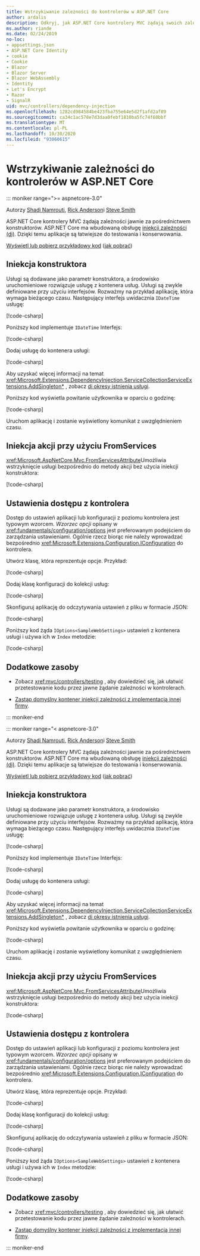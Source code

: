 ```yaml
---
title: Wstrzykiwanie zależności do kontrolerów w ASP.NET Core
author: ardalis
description: Odkryj, jak ASP.NET Core kontrolery MVC żądają swoich zależności jawnie za pośrednictwem konstruktorów z iniekcją zależności w ASP.NET Core.
ms.author: riande
ms.date: 02/24/2019
no-loc:
- appsettings.json
- ASP.NET Core Identity
- cookie
- Cookie
- Blazor
- Blazor Server
- Blazor WebAssembly
- Identity
- Let's Encrypt
- Razor
- SignalR
uid: mvc/controllers/dependency-injection
ms.openlocfilehash: 1282cd984584be423fba755e64e5d2f1afd2af89
ms.sourcegitcommit: ca34c1ac578e7d3daa0febf1810ba5fc74f60bbf
ms.translationtype: MT
ms.contentlocale: pl-PL
ms.lasthandoff: 10/30/2020
ms.locfileid: "93060615"
---
```

# <a name="dependency-injection-into-controllers-in-aspnet-core"></a>Wstrzykiwanie zależności do kontrolerów w ASP.NET Core

::: moniker range=">= aspnetcore-3.0"

Autorzy [Shadi Namrouti](https://github.com/shadinamrouti), [Rick Anderson](https://twitter.com/RickAndMSFT)i [Steve Smith](https://github.com/ardalis)

ASP.NET Core kontrolery MVC żądają zależności jawnie za pośrednictwem konstruktorów. ASP.NET Core ma wbudowaną obsługę [iniekcji zależności (di)](xref:fundamentals/dependency-injection). Dzięki temu aplikacje są łatwiejsze do testowania i konserwowania.

[Wyświetl lub pobierz przykładowy kod](https://github.com/dotnet/AspNetCore.Docs/tree/master/aspnetcore/mvc/controllers/dependency-injection/sample) ([jak pobrać](xref:index#how-to-download-a-sample))

## <a name="constructor-injection"></a>Iniekcja konstruktora

Usługi są dodawane jako parametr konstruktora, a środowisko uruchomieniowe rozwiązuje usługę z kontenera usług. Usługi są zwykle definiowane przy użyciu interfejsów. Rozważmy na przykład aplikację, która wymaga bieżącego czasu. Następujący interfejs uwidacznia `IDateTime` usługę:

[!code-csharp[](dependency-injection/3.1sample/ControllerDI/Interfaces/IDateTime.cs?name=snippet)]

Poniższy kod implementuje `IDateTime` Interfejs:

[!code-csharp[](dependency-injection/3.1sample/ControllerDI/Services/SystemDateTime.cs?name=snippet)]

Dodaj usługę do kontenera usługi:

[!code-csharp[](dependency-injection/3.1sample/ControllerDI/Startup1.cs?name=snippet&highlight=3)]

Aby uzyskać więcej informacji na temat <xref:Microsoft.Extensions.DependencyInjection.ServiceCollectionServiceExtensions.AddSingleton*> , zobacz [di okresy istnienia usługi](xref:fundamentals/dependency-injection#service-lifetimes).

Poniższy kod wyświetla powitanie użytkownika w oparciu o godzinę:

[!code-csharp[](dependency-injection/3.1sample/ControllerDI/Controllers/HomeController.cs?name=snippet)]

Uruchom aplikację i zostanie wyświetlony komunikat z uwzględnieniem czasu.

## <a name="action-injection-with-fromservices"></a>Iniekcja akcji przy użyciu FromServices

<xref:Microsoft.AspNetCore.Mvc.FromServicesAttribute>Umożliwia wstrzyknięcie usługi bezpośrednio do metody akcji bez użycia iniekcji konstruktora:

[!code-csharp[](dependency-injection/3.1sample/ControllerDI/Controllers/HomeController.cs?name=snippet2)]

## <a name="access-settings-from-a-controller"></a>Ustawienia dostępu z kontrolera

Dostęp do ustawień aplikacji lub konfiguracji z poziomu kontrolera jest typowym wzorcem. *Wzorzec opcji* opisany w <xref:fundamentals/configuration/options> jest preferowanym podejściem do zarządzania ustawieniami. Ogólnie rzecz biorąc nie należy wprowadzać bezpośrednio <xref:Microsoft.Extensions.Configuration.IConfiguration> do kontrolera.

Utwórz klasę, która reprezentuje opcje. Przykład:

[!code-csharp[](dependency-injection/3.1sample/ControllerDI/Models/SampleWebSettings.cs?name=snippet)]

Dodaj klasę konfiguracji do kolekcji usług:

[!code-csharp[](dependency-injection/3.1sample/ControllerDI/Startup.cs?highlight=4&name=snippet1)]

Skonfiguruj aplikację do odczytywania ustawień z pliku w formacie JSON:

[!code-csharp[](dependency-injection/3.1sample/ControllerDI/Program.cs?name=snippet&range=10-15)]

Poniższy kod żąda `IOptions<SampleWebSettings>` ustawień z kontenera usługi i używa ich w `Index` metodzie:

[!code-csharp[](dependency-injection/3.1sample/ControllerDI/Controllers/SettingsController.cs?name=snippet)]

## <a name="additional-resources"></a>Dodatkowe zasoby

* Zobacz <xref:mvc/controllers/testing> , aby dowiedzieć się, jak ułatwić przetestowanie kodu przez jawne żądanie zależności w kontrolerach.

* [Zastąp domyślny kontener iniekcji zależności z implementacją innej firmy](xref:fundamentals/dependency-injection#default-service-container-replacement).

::: moniker-end

::: moniker range="< aspnetcore-3.0"

Autorzy [Shadi Namrouti](https://github.com/shadinamrouti), [Rick Anderson](https://twitter.com/RickAndMSFT)i [Steve Smith](https://github.com/ardalis)

ASP.NET Core kontrolery MVC żądają zależności jawnie za pośrednictwem konstruktorów. ASP.NET Core ma wbudowaną obsługę [iniekcji zależności (di)](xref:fundamentals/dependency-injection). Dzięki temu aplikacje są łatwiejsze do testowania i konserwowania.

[Wyświetl lub pobierz przykładowy kod](https://github.com/dotnet/AspNetCore.Docs/tree/master/aspnetcore/mvc/controllers/dependency-injection/sample) ([jak pobrać](xref:index#how-to-download-a-sample))

## <a name="constructor-injection"></a>Iniekcja konstruktora

Usługi są dodawane jako parametr konstruktora, a środowisko uruchomieniowe rozwiązuje usługę z kontenera usług. Usługi są zwykle definiowane przy użyciu interfejsów. Rozważmy na przykład aplikację, która wymaga bieżącego czasu. Następujący interfejs uwidacznia `IDateTime` usługę:

[!code-csharp[](dependency-injection/sample/ControllerDI/Interfaces/IDateTime.cs?name=snippet)]

Poniższy kod implementuje `IDateTime` Interfejs:

[!code-csharp[](dependency-injection/sample/ControllerDI/Services/SystemDateTime.cs?name=snippet)]

Dodaj usługę do kontenera usługi:

[!code-csharp[](dependency-injection/sample/ControllerDI/Startup1.cs?name=snippet&highlight=3)]

Aby uzyskać więcej informacji na temat <xref:Microsoft.Extensions.DependencyInjection.ServiceCollectionServiceExtensions.AddSingleton*> , zobacz [di okresy istnienia usługi](xref:fundamentals/dependency-injection#service-lifetimes).

Poniższy kod wyświetla powitanie użytkownika w oparciu o godzinę:

[!code-csharp[](dependency-injection/sample/ControllerDI/Controllers/HomeController.cs?name=snippet)]

Uruchom aplikację i zostanie wyświetlony komunikat z uwzględnieniem czasu.

## <a name="action-injection-with-fromservices"></a>Iniekcja akcji przy użyciu FromServices

<xref:Microsoft.AspNetCore.Mvc.FromServicesAttribute>Umożliwia wstrzyknięcie usługi bezpośrednio do metody akcji bez użycia iniekcji konstruktora:

[!code-csharp[](dependency-injection/sample/ControllerDI/Controllers/HomeController.cs?name=snippet2)]

## <a name="access-settings-from-a-controller"></a>Ustawienia dostępu z kontrolera

Dostęp do ustawień aplikacji lub konfiguracji z poziomu kontrolera jest typowym wzorcem. *Wzorzec opcji* opisany w <xref:fundamentals/configuration/options> jest preferowanym podejściem do zarządzania ustawieniami. Ogólnie rzecz biorąc nie należy wprowadzać bezpośrednio <xref:Microsoft.Extensions.Configuration.IConfiguration> do kontrolera.

Utwórz klasę, która reprezentuje opcje. Przykład:

[!code-csharp[](dependency-injection/sample/ControllerDI/Models/SampleWebSettings.cs?name=snippet)]

Dodaj klasę konfiguracji do kolekcji usług:

[!code-csharp[](dependency-injection/sample/ControllerDI/Startup.cs?highlight=4&name=snippet1)]

Skonfiguruj aplikację do odczytywania ustawień z pliku w formacie JSON:

[!code-csharp[](dependency-injection/sample/ControllerDI/Program.cs?name=snippet&range=10-15)]

Poniższy kod żąda `IOptions<SampleWebSettings>` ustawień z kontenera usługi i używa ich w `Index` metodzie:

[!code-csharp[](dependency-injection/sample/ControllerDI/Controllers/SettingsController.cs?name=snippet)]

## <a name="additional-resources"></a>Dodatkowe zasoby

* Zobacz <xref:mvc/controllers/testing> , aby dowiedzieć się, jak ułatwić przetestowanie kodu przez jawne żądanie zależności w kontrolerach.

* [Zastąp domyślny kontener iniekcji zależności z implementacją innej firmy](xref:fundamentals/dependency-injection#default-service-container-replacement).

::: moniker-end